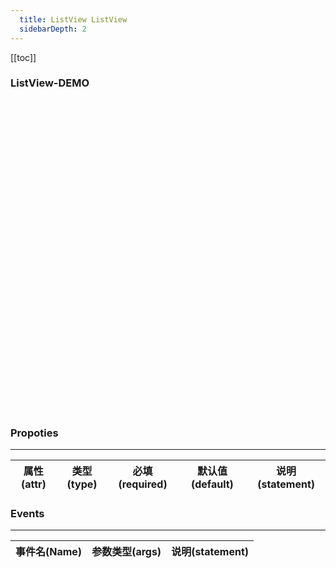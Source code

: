 ```yaml
---
  title: ListView ListView
  sidebarDepth: 2
---
```

  
[[toc]]

### ListView-DEMO

<script>
export default {
    data () {
        return {
            items: [
                { key: "fruitsHeader", name: "Fruits", type: "header" },
                { key: "apple", name: "Apple" },
                { key: "banana", name: "Banana" },
                { key: "orange", name: "Orange", disabled: true },
                { key: "grape", name: "Grape" },
                { key: "vegetablesHeader", name: "Vegetables", type: "header" },
                { key: "broccoli", name: "Broccoli" },
                { key: "carrot", name: "Carrot" },
                { key: "lettuce", name: "Lettuce" }
            ]
        }
    }
}
</script>

<div style="width: 100%; height: 500px;">
    <fv-ListView v-model="items">
    </fv-ListView>
</div>



<fv-ListView>
</fv-ListView>

<fv-ListView>
</fv-ListView>

### Propoties
---
| 属性(attr)  |             类型(type)             | 必填(required) | 默认值(default) |     说明(statement)     |
|:-----------:|:----------------------------------:|:--------------:|:---------------:|:-----------------------:|

### Events
---
| 事件名(Name) | 参数类型(args) | 说明(statement) |
|:------------:|:--------------:|:---------------:|
  
